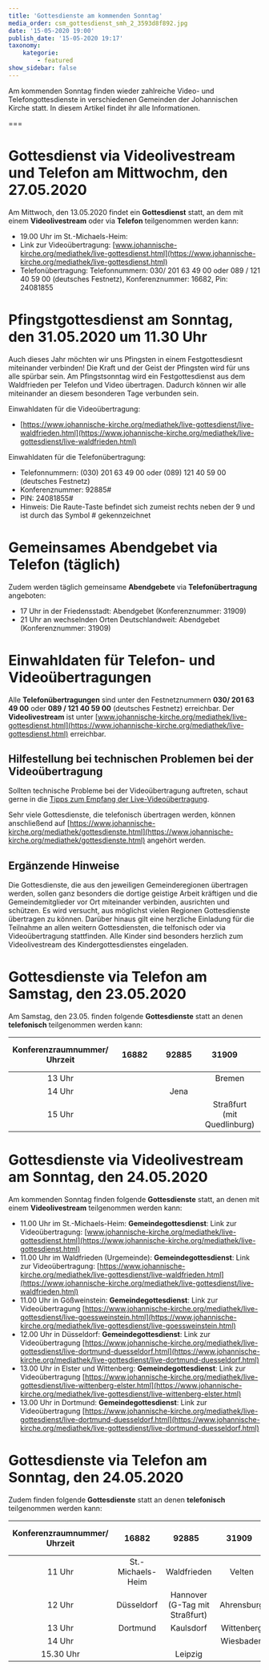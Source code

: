 ```yaml
---
title: 'Gottesdienste am kommenden Sonntag'
media_order: csm_gottesdienst_smh_2_3593d8f892.jpg
date: '15-05-2020 19:00'
publish_date: '15-05-2020 19:17'
taxonomy:
    kategorie:
        - featured
show_sidebar: false
---
```


Am kommenden Sonntag finden wieder zahlreiche Video- und Telefongottesdienste in verschiedenen Gemeinden der Johannischen Kirche statt. In diesem Artikel findet ihr alle Informationen.

===
# Gottesdienst via Videolivestream und Telefon am Mittwochm, den 27.05.2020
Am Mittwoch, den 13.05.2020 findet ein **Gottesdienst** statt, an dem mit einem **Videolivestream** oder via **Telefon** teilgenommen werden kann:
* 19.00 Uhr im St.-Michaels-Heim:
* Link zur Videoübertragung: [www.johannische-kirche.org/mediathek/live-gottesdienst.html](https://www.johannische-kirche.org/mediathek/live-gottesdienst.html)
* Telefonübertragung: Telefonnummern: 030/ 201 63 49 00 oder 089 / 121 40 59 00 (deutsches Festnetz), Konferenznummer: 16682, Pin: 24081855

# Pfingstgottesdienst am Sonntag, den 31.05.2020 um 11.30 Uhr
Auch dieses Jahr möchten wir uns Pfingsten in einem Festgottesdiesnt miteinander verbinden! Die Kraft und der Geist der Pfingsten wird für uns alle spürbar sein. Am Pfingstsonntag wird ein Festgottesdienst aus dem Waldfrieden per Telefon und Video übertragen. Dadurch können wir alle miteinander an diesem besonderen Tage verbunden sein.

Einwahldaten für die Videoübertragung:
* [https://www.johannische-kirche.org/mediathek/live-gottesdienst/live-waldfrieden.html](https://www.johannische-kirche.org/mediathek/live-gottesdienst/live-waldfrieden.html)

Einwahldaten für die Telefonübertragung:
* Telefonnummern: (030) 201 63 49 00 oder (089) 121 40 59 00 (deutsches Festnetz)
* Konferenznummer: 92885#
* PIN: 24081855#
* Hinweis: Die Raute-Taste befindet sich zumeist rechts neben der 9 und ist durch das Symbol # gekennzeichnet

# Gemeinsames Abendgebet via Telefon (täglich)
Zudem werden täglich gemeinsame **Abendgebete** via **Telefonübertragung** angeboten:
* 17 Uhr in der Friedensstadt: Abendgebet (Konferenznummer: 31909)
* 21 Uhr an wechselnden Orten Deutschlandweit: Abendgebet (Konferenznummer: 31909)

# Einwahldaten für Telefon- und Videoübertragungen
Alle **Telefonübertragungen** sind unter den Festnetznummern **030/ 201 63 49 00** oder **089 / 121 40 59 00** (deutsches Festnetz) erreichbar.
Der **Videolivestream** ist unter [www.johannische-kirche.org/mediathek/live-gottesdienst.html](https://www.johannische-kirche.org/mediathek/live-gottesdienst.html) erreichbar.

## Hilfestellung bei technischen Problemen bei der Videoübertragung
Sollten technische Probleme bei der Videoübertragung auftreten, schaut gerne in die [Tipps zum Empfang der Live-Videoübertragung](https://cloud.johannische-kirche.org/index.php/s/Smg4kD3tRNBENYp).

Sehr viele Gottesdienste, die telefonisch übertragen werden, können anschließend auf [https://www.johannische-kirche.org/mediathek/gottesdienste.html](https://www.johannische-kirche.org/mediathek/gottesdienste.html) angehört werden.

## Ergänzende Hinweise 
Die Gottesdienste, die aus den jeweiligen Gemeinderegionen übertragen werden, sollen ganz besonders die dortige geistige Arbeit kräftigen und die Gemeindemitglieder vor Ort miteinander verbinden, ausrichten und schützen. Es wird versucht, aus möglichst vielen Regionen Gottesdienste übertragen zu können. Darüber hinaus gilt eine herzliche Einladung für die Teilnahme an allen weitern Gottesdiensten, die telfonisch oder via Videoübertragung stattfinden. Alle Kinder sind besonders herzlich zum Videolivestream des Kindergottesdienstes eingeladen.

# Gottesdienste via Telefon am Samstag, den 23.05.2020
Am Samstag, den 23.05. finden folgende **Gottesdienste** statt an denen **telefonisch** teilgenommen werden kann:

| Konferenzraumnummer/<br>Uhrzeit | <font color=white>--------</font>16882<font color=white>--------</font> | <font color=white>--------</font>92885<font color=white>--------</font> | <font color=white>--------</font>31909<font color=white>--------</font> | <font color=white>--------</font>55114<font color=white>--------</font> |
| ----------------- | ----------------- | ----------------- | ----------------- | ----------------- |
| <center>13 Uhr</center> | | | <center>Bremen</center> | |
| <center>14 Uhr</center> | | <center>Jena</center> | | |
| <center>15 Uhr</center> | | | <center>Straßfurt (mit Quedlinburg)</center> | |

# Gottesdienste via Videolivestream am Sonntag, den 24.05.2020
Am kommenden Sonntag finden folgende **Gottesdienste** statt, an denen mit einem **Videolivestream** teilgenommen werden kann:
* 11.00 Uhr im St.-Michaels-Heim: **Gemeindegottesdienst**: Link zur Videoübertragung: [www.johannische-kirche.org/mediathek/live-gottesdienst.html](https://www.johannische-kirche.org/mediathek/live-gottesdienst.html)
* 11.00 Uhr im Waldfrieden (Urgemeinde): **Gemeindegottesdienst**: Link zur Videoübertragung: [https://www.johannische-kirche.org/mediathek/live-gottesdienst/live-waldfrieden.html](https://www.johannische-kirche.org/mediathek/live-gottesdienst/live-waldfrieden.html)
* 11.00 Uhr in Gößweinstein: **Gemeindegottesdienst**: Link zur Videoübertragung [https://www.johannische-kirche.org/mediathek/live-gottesdienst/live-goessweinstein.html](https://www.johannische-kirche.org/mediathek/live-gottesdienst/live-goessweinstein.html)
* 12.00 Uhr in Düsseldorf: **Gemeindegottesdienst**: Link zur Videoübertragung [https://www.johannische-kirche.org/mediathek/live-gottesdienst/live-dortmund-duesseldorf.html](https://www.johannische-kirche.org/mediathek/live-gottesdienst/live-dortmund-duesseldorf.html)
* 13.00 Uhr in Elster und Wittenberg: **Gemeindegottesdienst**: Link zur Videoübertragung [https://www.johannische-kirche.org/mediathek/live-gottesdienst/live-wittenberg-elster.html](https://www.johannische-kirche.org/mediathek/live-gottesdienst/live-wittenberg-elster.html)
* 13.00 Uhr in Dortmund: **Gemeindegottesdienst**: Link zur Videoübertragung [https://www.johannische-kirche.org/mediathek/live-gottesdienst/live-dortmund-duesseldorf.html](https://www.johannische-kirche.org/mediathek/live-gottesdienst/live-dortmund-duesseldorf.html)

# Gottesdienste via Telefon am Sonntag, den 24.05.2020
Zudem finden folgende **Gottesdienste** statt an denen **telefonisch** teilgenommen werden kann:

| Konferenzraumnummer/<br>Uhrzeit | <font color=white>--------</font>16882<font color=white>--------</font> | <font color=white>--------</font>92885<font color=white>--------</font> | <font color=white>--------</font>31909<font color=white>--------</font> | <font color=white>--------</font>55114<font color=white>--------</font> |
| ----------------- | ----------------- | ----------------- | ----------------- | ----------------- |
| <center>11 Uhr</center> | <center>St.-Michaels-Heim</center> | <center>Waldfrieden</center> | <center>Velten</center> | <center>Gößweinstein</center> |
| <center>12 Uhr</center> | <center>Düsseldorf</center> | <center>Hannover (G-Tag mit Straßfurt)</center> | <center>Ahrensburg</center> | <center>Lübs</center> |
| <center>13 Uhr</center> | <center>Dortmund</center> | <center>Kaulsdorf</center> | <center>Wittenberg</center> | |
| <center>14 Uhr</center> | | | <center>Wiesbaden</center> | |
| <center>15.30 Uhr</center> | | <center>Leipzig</center> | | |